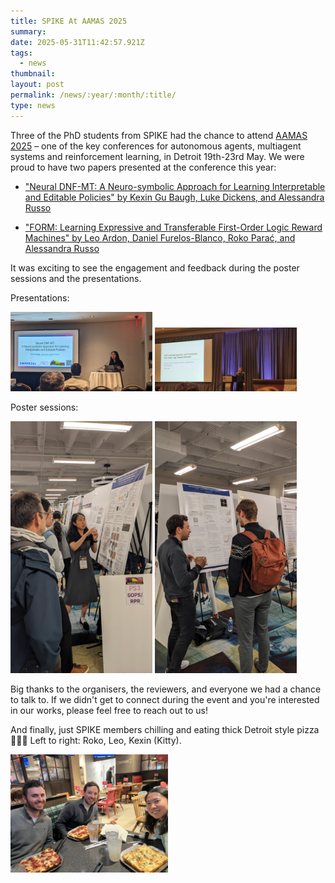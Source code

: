 ```yaml
---
title: SPIKE At AAMAS 2025
summary:
date: 2025-05-31T11:42:57.921Z
tags:
  - news
thumbnail:
layout: post
permalink: /news/:year/:month/:title/
type: news
---
```


Three of the PhD students from SPIKE had the chance to attend [AAMAS
2025](https://aamas2025.org/) – one of the key conferences for autonomous
agents, multiagent systems and reinforcement learning, in Detroit 19th-23rd May.
We were proud to have two papers presented at the conference this year:

* ["Neural DNF-MT: A Neuro-symbolic Approach for Learning Interpretable and
  Editable Policies" by Kexin Gu Baugh, Luke Dickens, and Alessandra
  Russo](https://arxiv.org/abs/2501.03888)

* ["FORM: Learning Expressive and Transferable First-Order Logic Reward
  Machines" by Leo Ardon, Daniel Furelos-Blanco, Roko Parać, and Alessandra
  Russo](https://arxiv.org/abs/2501.00364)

It was exciting to see the engagement and feedback during the poster sessions
and the presentations.

Presentations:

<div class="text-center d-flex justify-content-center">
<img src="/assets/images/news/aamas-kitty-1.jpg" class="img-fluid px-2" style="max-width: 45%">
<img src="/assets/images/news/aamas-leo-1.JPG" class="img-fluid px-2" style="max-width: 45%">
</div>

Poster sessions:

<div class="text-center d-flex justify-content-center">
<img src="/assets/images/news/aamas-kitty-2.jpg" class="img-fluid px-2" style="max-width: 45%">
<img src="/assets/images/news/aamas-leo-2.JPG" class="img-fluid px-2" style="max-width: 45%">
</div>

Big thanks to the organisers, the reviewers, and everyone we had a chance to
talk to. If we didn't get to connect during the event and you're interested in
our works, please feel free to reach out to us!

And finally, just SPIKE members chilling and eating thick Detroit style pizza
🍕🍕🍕 Left to right: Roko, Leo, Kexin (Kitty).

<div class="text-center">
<img src="/assets/images/news/spike-aamas.jpeg" class="img-fluid" style="max-width: 50%">
</div>
